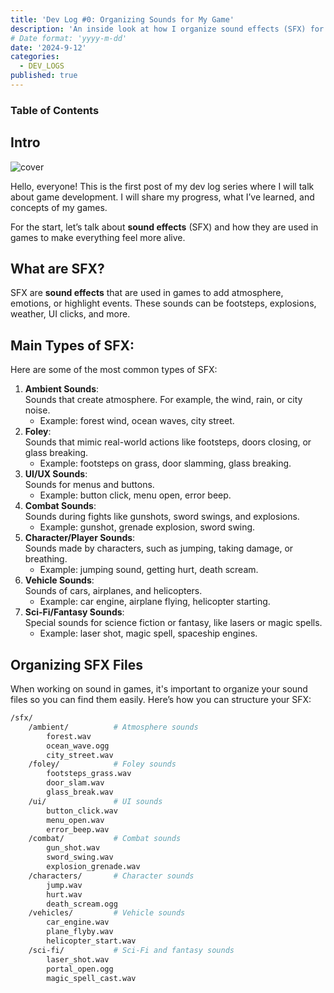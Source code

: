 ```yaml
---
title: 'Dev Log #0: Organizing Sounds for My Game'
description: 'An inside look at how I organize sound effects (SFX) for my game, including tips on file naming and folder structure.'
# Date format: 'yyyy-m-dd'
date: '2024-9-12'
categories:
  - DEV_LOGS
published: true
---
```


### Table of Contents

## Intro

![cover](/images/blog/dev-log-0/cover.jpg)

Hello, everyone! This is the first post of my dev log series where I will talk about game development. I will share my progress, what I’ve learned, and concepts of my games.

For the start, let’s talk about **sound effects** (SFX) and how they are used in games to make everything feel more alive.

## What are SFX?

SFX are **sound effects** that are used in games to add atmosphere, emotions, or highlight events. These sounds can be footsteps, explosions, weather, UI clicks, and more.

## Main Types of SFX:

Here are some of the most common types of SFX:

1. **Ambient Sounds**:  
   Sounds that create atmosphere. For example, the wind, rain, or city noise.
   - Example: forest wind, ocean waves, city street.
2. **Foley**:  
   Sounds that mimic real-world actions like footsteps, doors closing, or glass breaking.
   - Example: footsteps on grass, door slamming, glass breaking.
3. **UI/UX Sounds**:  
   Sounds for menus and buttons.
   - Example: button click, menu open, error beep.
4. **Combat Sounds**:  
   Sounds during fights like gunshots, sword swings, and explosions.
   - Example: gunshot, grenade explosion, sword swing.
5. **Character/Player Sounds**:  
   Sounds made by characters, such as jumping, taking damage, or breathing.
   - Example: jumping sound, getting hurt, death scream.
6. **Vehicle Sounds**:  
   Sounds of cars, airplanes, and helicopters.
   - Example: car engine, airplane flying, helicopter starting.
7. **Sci-Fi/Fantasy Sounds**:  
   Special sounds for science fiction or fantasy, like lasers or magic spells.
   - Example: laser shot, magic spell, spaceship engines.

## Organizing SFX Files

When working on sound in games, it's important to organize your sound files so you can find them easily. Here’s how you can structure your SFX:

```bash
/sfx/
    /ambient/          # Atmosphere sounds
        forest.wav
        ocean_wave.ogg
        city_street.wav
    /foley/            # Foley sounds
        footsteps_grass.wav
        door_slam.wav
        glass_break.wav
    /ui/               # UI sounds
        button_click.wav
        menu_open.wav
        error_beep.wav
    /combat/           # Combat sounds
        gun_shot.wav
        sword_swing.wav
        explosion_grenade.wav
    /characters/       # Character sounds
        jump.wav
        hurt.wav
        death_scream.ogg
    /vehicles/         # Vehicle sounds
        car_engine.wav
        plane_flyby.wav
        helicopter_start.wav
    /sci-fi/           # Sci-Fi and fantasy sounds
        laser_shot.wav
        portal_open.ogg
        magic_spell_cast.wav
```
